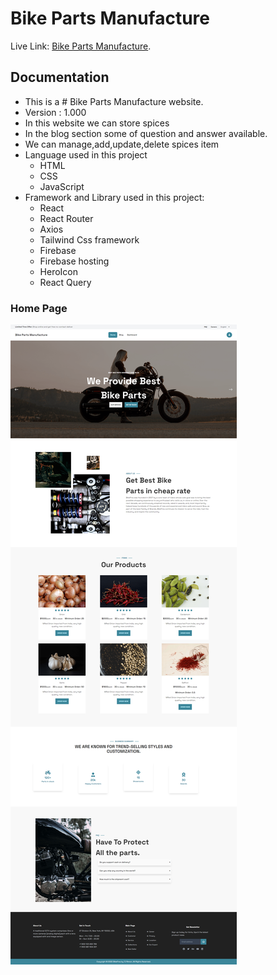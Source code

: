# Bike Parts Manufacture

Live Link: [Bike Parts Manufacture](https://bike-manufacture-tjrimon.web.app/).

## Documentation

* This is a # Bike Parts Manufacture website.
* Version : 1.000
* In this website we can store spices
* In the blog section some of question and answer available. 
* We can manage,add,update,delete spices item
* Language used in this project
    * HTML
    * CSS
    * JavaScript
* Framework and Library used in this project:     
    * React 
    * React Router
    * Axios
    * Tailwind Css framework 
    * Firebase
    * Firebase hosting
    * HeroIcon 
    * React Query


### Home Page
![This is an image](src/images//ss.png)

